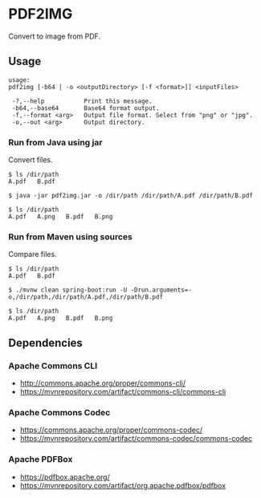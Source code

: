 # PDF2IMG

Convert to image from PDF.

## Usage

```
usage:
pdf2img [-b64 | -o <outputDirectory> [-f <format>]] <inputFiles>

 -?,--help           Print this message.
 -b64,--base64       Base64 format output.
 -f,--format <arg>   Output file format. Select from "png" or "jpg".
 -o,--out <arg>      Output directory.
```

### Run from Java using jar

Convert files.

```
$ ls /dir/path
A.pdf   B.pdf

$ java -jar pdf2img.jar -o /dir/path /dir/path/A.pdf /dir/path/B.pdf

$ ls /dir/path
A.pdf   A.png   B.pdf   B.png
```

### Run from Maven using sources

Compare files.

```
$ ls /dir/path
A.pdf   B.pdf

$ ./mvnw clean spring-boot:run -U -Drun.arguments=-o,/dir/path,/dir/path/A.pdf,/dir/path/B.pdf

$ ls /dir/path
A.pdf   A.png   B.pdf   B.png
```

## Dependencies

### Apache Commons CLI

- http://commons.apache.org/proper/commons-cli/
- https://mvnrepository.com/artifact/commons-cli/commons-cli

### Apache Commons Codec

- https://commons.apache.org/proper/commons-codec/
- https://mvnrepository.com/artifact/commons-codec/commons-codec

### Apache PDFBox

- https://pdfbox.apache.org/
- https://mvnrepository.com/artifact/org.apache.pdfbox/pdfbox
